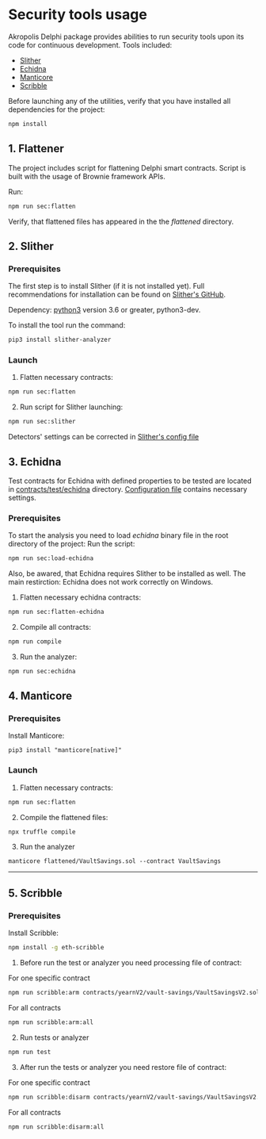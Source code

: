 # Security tools usage

Akropolis Delphi package provides abilities to run security tools upon its code for continuous development.
Tools included:
* [Slither](https://github.com/crytic/slither)
* [Echidna](https://github.com/crytic/echidna)
* [Manticore](https://github.com/trailofbits/manticore)
* [Scribble](https://github.com/ConsenSys/scribble)

Before launching any of the utilities, verify that you have installed all dependencies for the project:

```bash
npm install
```

## 1. Flattener

The project includes script for flattening Delphi smart contracts. Script is built with the usage of Brownie framework APIs.

Run:
```bash
npm run sec:flatten
```

Verify, that flattened files has appeared in the the *flattened* directory.

## 2. Slither

### Prerequisites
The first step is to install Slither (if it is not installed yet). Full recommendations for installation can be found on [Slither's GitHub](https://github.com/crytic/slither).

Dependency: [python3](https://www.python.org/downloads/release/python-368/) version 3.6 or greater, python3-dev.

To install the tool run the command:

```bash
pip3 install slither-analyzer
```

### Launch

1. Flatten necessary contracts:

```bash
npm run sec:flatten
```

2. Run script for Slither launching:

```bash
npm run sec:slither
```

Detectors' settings can be corrected in [Slither's config file](slither/slither-config.json)

## 3. Echidna

Test contracts for Echidna with defined properties to be tested are located in [contracts/test/echidna](contracts/test/echidna) directory.
[Configuration file](echidna/echidna_conf.yaml) contains necessary settings.

### Prerequisites

To start the analysis you need to load *echidna* binary file in the root directory of the project:
Run the script:

```bash
npm run sec:load-echidna
```

Also, be awared, that Echidna requires Slither to be installed as well.
The main restirction: Echidna does not work correctly on Windows.

1. Flatten necessary echidna contracts:

```bash
npm run sec:flatten-echidna
```

2. Compile all contracts:

```bash
npm run compile
```

3. Run the analyzer:

```bash
npm run sec:echidna
```

## 4. Manticore

### Prerequisites

Install Manticore:

```
pip3 install "manticore[native]"
```

### Launch

1. Flatten necessary contracts:

```bash
npm run sec:flatten
```

2. Compile the flattened files:

```bash
npx truffle compile
```

3. Run the analyzer

```
manticore flattened/VaultSavings.sol --contract VaultSavings
```

-----------

## 5. Scribble

### Prerequisites

Install Scribble:

```bash
npm install -g eth-scribble
```

1. Before run the test or analyzer you need processing file of contract:

For one specific contract 
```bash
npm run scribble:arm contracts/yearnV2/vault-savings/VaultSavingsV2.sol
```

For all contracts 
```bash
npm run scribble:arm:all
```

2. Run tests or analyzer

```bash
npm run test
```

3. After run the tests or analyzer you need restore file of contract:

For one specific contract 
```bash
npm run scribble:disarm contracts/yearnV2/vault-savings/VaultSavingsV2.sol
```

For all contracts 
```bash
npm run scribble:disarm:all
```